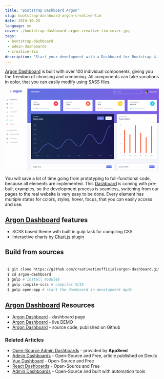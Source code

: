 ```yaml
---
title: "Bootstrap Dashboard Argon"
slug: bootstrap-dashboard-argon-creative-tim
date: 2019-10-25
language: en
cover: ./bootstrap-dashboard-argon-creative-tim-cover.jpg
tags:
 - bootstrap-dashboard
 - admin-dashboards
 - creative-tim
description: "Start your development with a Dashboard for Bootstrap 4. It is open source, free and it features many components that can help you create amazing websites."
---
```


[Argon Dashboard](https://www.creative-tim.com/product/argon-dashboard) is built with over 100 individual components, giving you the freedom of choosing and combining. All components can take variations in color, that you can easily modify using SASS files.

![Argon Dashboard - Gif animated presentation.](https://raw.githubusercontent.com/admin-dashboards/static/master/bootstrap-dashboard-argon-intro.gif)

You will save a lot of time going from prototyping to full-functional code, because all elements are implemented. This [Dashboard](https://www.creative-tim.com/product/argon-dashboard) is coming with pre-built examples, so the development process is seamless, switching from our pages to the real website is very easy to be done.
Every element has multiple states for colors, styles, hover, focus, that you can easily access and use.

## [Argon Dashboard](https://www.creative-tim.com/product/argon-dashboard) features

- SCSS based theme with built in gulp task for compiling CSS
- Interactive charts by [Chart.js](https://gionkunz.github.io/chartist-js/) plugin

## Build from sources

```bash

 $ git clone https://github.com/creativetimofficial/argon-dashboard.git
 $ cd argon-dashboard
 $ gulp # install modules
 $ gulp compile-scss # compiles SCSS
 $ gulp open-app # start the dashboard in development mpde

```

## [Argon Dashboard](https://www.creative-tim.com/product/argon-dashboard) Resources

- [Argon Dashboard](https://www.creative-tim.com/product/argon-dashboard) - dashboard page
- [Argon Dashboard](https://demos.creative-tim.com/argon-dashboard/) - live DEMO
- [Argon Dashboard](https://github.com/creativetimofficial/argon-dashboard) - source code, published on Github

### Related Articles

- [Open-Source Admin Dashboards](https://appseed.us/admin-dashboards/open-source) - provided by **AppSeed**
- [Admin Dashboards](https://dev.to/sm0ke/admin-dashboards-open-source-and-free-4aep) - Open-Source and Free, article published on Dev.to
- [Vue Dashboard](https://dev.to/sm0ke/vue-dashboard-open-source-apps-1gd1) - Open-Source and Free
- [React Dashboards](https://dev.to/sm0ke/react-dashboards-open-source-apps-1c7j) - Open-Source and Free
- [Admin Dashboards](https://blog.appseed.us/admin-dashboards-open-source-built-with-automation-tools/) - Open-Source and built with automation tools
